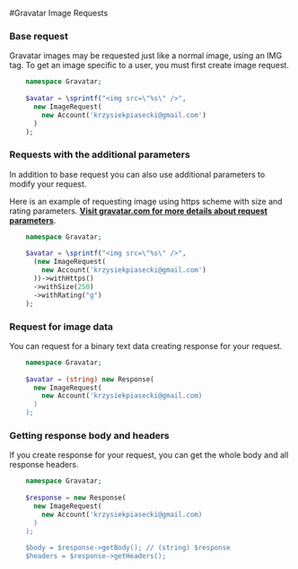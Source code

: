 #Gravatar Image Requests

### Base request

Gravatar images may be requested just like a normal image, using an IMG tag. To get an image specific to a user, you must first create image request.

```php
    namespace Gravatar;
    
    $avatar = \sprintf("<img src=\"%s\" />",
      new ImageRequest(
        new Account('krzysiekpiasecki@gmail.com')
      )
    );  
```

### Requests with the additional parameters

In addition to base request you can also use additional parameters to modify your request.

Here is an example of requesting image using https scheme with size and rating parameters. **[Visit gravatar.com for more details about request parameters](http://en.gravatar.com/site/implement/images/)**.


```php
    namespace Gravatar;
    
    $avatar = \sprintf("<img src=\"%s\" />",
      (new ImageRequest(
        new Account('krzysiekpiasecki@gmail.com')
      ))->withHttps()
      ->withSize(250)
      ->withRating("g")
    );  
```

### Request for image data

You can request for a binary text data creating response for your request.

```php
    namespace Gravatar;
    
    $avatar = (string) new Response(
      new ImageRequest(
        new Account('krzysiekpiasecki@gmail.com)
      )
    );
```

### Getting response body and headers

If you create response for your request, you can get the whole body and all response headers.

```php
    namespace Gravatar;
    
    $response = new Response(
      new ImageRequest(
        new Account('krzysiekpiasecki@gmail.com)
      )
    );
    
    $body = $response->getBody(); // (string) $response
    $headers = $response->getHeaders();
```
  
